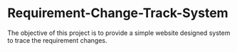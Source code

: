 # Requirement-Change-Track-System
The objective of this project is to provide a simple website designed system to trace the requirement changes.
